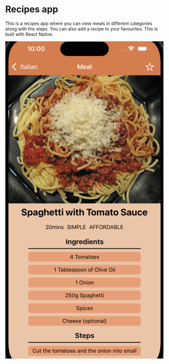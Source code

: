 # Recipes app

This is a recipes app where you can view meals in different categories along with the steps. You can also add a recipe to your favourites. This is built with React Native.

<img src="./image/recipe screenshot.png" width="500" style="display:block;margin 40px auto">
